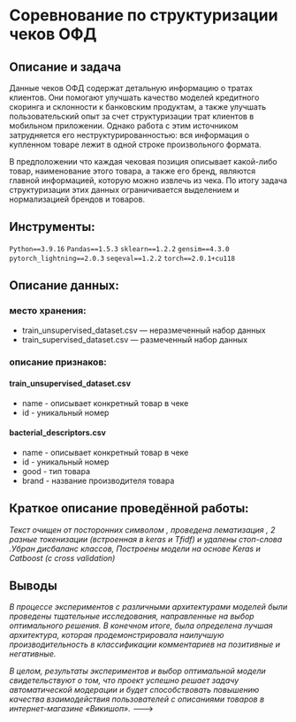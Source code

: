 # Соревнование по структуризации чеков ОФД

## Описание и задача

Данные чеков ОФД содержат детальную информацию о тратах клиентов. Они помогают улучшать качество моделей кредитного скоринга и склонности к банковским продуктам, а также улучшать пользовательский опыт за счет структуризации трат клиентов в мобильном приложении. Однако работа с этим источником затрудняется его неструктурированностью: вся информация о купленном товаре лежит в одной строке произвольного формата.

В предположении что каждая чековая позиция описывает какой-либо товар, наименование этого товара, а также его бренд, являются главной информацией, которую можно извлечь из чека. По итогу задача структуризации этих данных ограничивается выделением и нормализацией брендов и товаров.

## Инструменты:

`Python==3.9.16`
`Pandas==1.5.3`
`sklearn==1.2.2`
`gensim==4.3.0`
`pytorch_lightning==2.0.3`
`seqeval==1.2.2`
`torch==2.0.1+cu118`

## Описание данных:

### место хранения:

- train_unsupervised_dataset.csv — неразмеченный набор данных
- train_supervised_dataset.csv — размеченный набор данных

### описание признаков:

#### train_unsupervised_dataset.csv
- name - описывает конкретный товар в чеке 
- id - уникальный номер

#### bacterial_descriptors.csv
- name - описывает конкретный товар в чеке 
- id - уникальный номер
- good - тип товара
- brand - название производителя товара

## Краткое описание проведённой работы:
<i> 
Текст очищен от посторонних символом , проведена лематизация , 2 разные токенизации (встроенная в keras и Tfidf) и удалены стоп-слова .Убран дисбаланс классов, Построены модели на основе Keras и Catboost (c cross validation)</i>

## Выводы
<i>В процессе экспериментов с различными архитектурами моделей были проведены тщательные исследования, направленные на выбор оптимального решения. В конечном итоге, была определена лучшая архитектура, которая продемонстрировала наилучшую производительность в классификации комментариев на позитивные и негативные. 

В целом, результаты экспериментов и выбор оптимальной модели свидетельствуют о том, что проект успешно решает задачу автоматической модерации и будет способствовать повышению качества взаимодействия пользователей с описаниями товаров в интернет-магазине «Викишоп».</i>
--->
